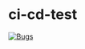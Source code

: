 # ci-cd-test

[![Bugs](https://sonarcloud.io/api/project_badges/measure?project=JBornman_ci-cd-test&metric=bugs)](https://sonarcloud.io/dashboard?id=JBornman_ci-cd-test)

